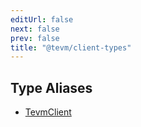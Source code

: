 ```yaml
---
editUrl: false
next: false
prev: false
title: "@tevm/client-types"
---
```


## Type Aliases

- [TevmClient](/reference/type-aliases/tevmclient/)
